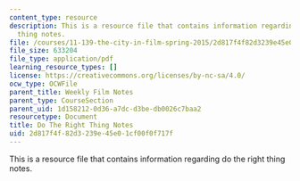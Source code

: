 ```yaml
---
content_type: resource
description: This is a resource file that contains information regarding do the right
  thing notes.
file: /courses/11-139-the-city-in-film-spring-2015/2d817f4f82d3239e45e01cf00f0f717f_MIT11_139S15_Dotheright2.pdf
file_size: 633204
file_type: application/pdf
learning_resource_types: []
license: https://creativecommons.org/licenses/by-nc-sa/4.0/
ocw_type: OCWFile
parent_title: Weekly Film Notes
parent_type: CourseSection
parent_uid: 1d158212-0d36-a7dc-d3be-db0026c7baa2
resourcetype: Document
title: Do The Right Thing Notes
uid: 2d817f4f-82d3-239e-45e0-1cf00f0f717f
---
```

This is a resource file that contains information regarding do the right thing notes.